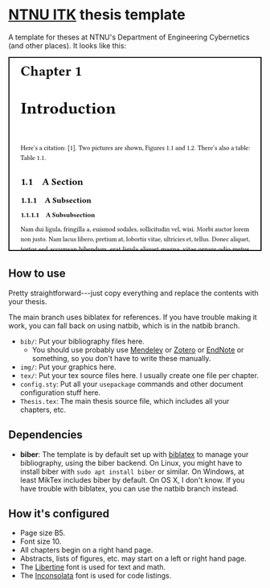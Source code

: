 # [NTNU ITK](https://www.ntnu.edu/itk) thesis template
A template for theses at NTNU's Department of Engineering Cybernetics (and other places). It looks like this:

![Screenshot](screenshot.png)

## How to use
Pretty straightforward---just copy everything and replace the contents with your thesis.

The main branch uses biblatex for references. If you have trouble making it work, you can fall back on using natbib, which is in the natbib branch.

* `bib/`: Put your bibliography files here.
    - You should use probably use [Mendeley](https://mendeley.com) or [Zotero](http://zotero.org) or [EndNote](https://endnote.com) or something, so you don't have to write these manually.
* `img/`: Put your graphics here.
* `tex/`: Put your tex source files here. I usually create one file per chapter.
* `config.sty`: Put all your `usepackage` commands and other document configuration stuff here.
* `Thesis.tex`: The main thesis source file, which includes all your chapters, etc.

## Dependencies

* __biber__: The template is by default set up with [biblatex](https://www.sharelatex.com/learn/Bibliography_management_in_LaTeX) to manage your bibliography, using the biber backend. On Linux, you might have to install biber with `sudo apt install biber` or similar. On Windows, at least MikTex includes biber by default. On OS X, I don't know. If you have trouble with biblatex, you can use the natbib branch instead.

## How it's configured

* Page size B5.
* Font size 10.
* All chapters begin on a right hand page.
* Abstracts, lists of figures, etc. may start on a left or right hand page.
* The [Libertine](https://en.wikipedia.org/wiki/Linux_Libertine) font is used for text and math.
* The [Inconsolata](https://en.wikipedia.org/wiki/Inconsolata) font is used for code listings.

